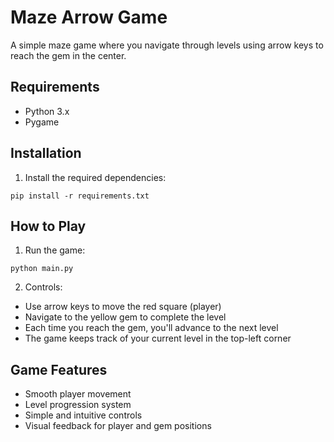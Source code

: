 # Maze Arrow Game

A simple maze game where you navigate through levels using arrow keys to reach the gem in the center.

## Requirements
- Python 3.x
- Pygame

## Installation
1. Install the required dependencies:
```
pip install -r requirements.txt
```

## How to Play
1. Run the game:
```
python main.py
```

2. Controls:
- Use arrow keys to move the red square (player)
- Navigate to the yellow gem to complete the level
- Each time you reach the gem, you'll advance to the next level
- The game keeps track of your current level in the top-left corner

## Game Features
- Smooth player movement
- Level progression system
- Simple and intuitive controls
- Visual feedback for player and gem positions 